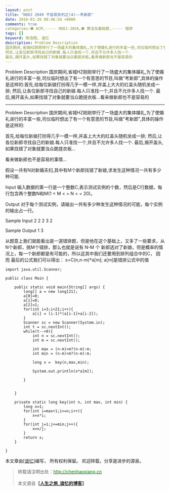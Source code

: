 ```yaml
---
layout: post
title: "HDOJ 2049 不容易系列之(4)——考新郎"
date: 2016-01-26 08:46:54 +0800
comments: true
categories:❶ ACM,----- HDOJ-JAVA,❺ 算法及基础题,----- 错排
tags: []
keyword: 陈浩翔, 谙忆
description: Problem Description 
国庆期间,省城HZ刚刚举行了一场盛大的集体婚礼,为了使婚礼进行的丰富一些,司仪临时想出了有一个有意思的节目,叫做”考新郎”,具体的操作是这样的:首先,给每位新娘打扮得几乎一模一样,并盖上大大的红盖头随机坐成一排; 
然后,让各位新郎寻找自己的新娘.每人只准找一个,并且不允许多人找一个. 
最后,揭开盖头,如果找错了对象就要当众跪搓衣板…看来做新郎也不是容易的 
---
```



Problem Description 
国庆期间,省城HZ刚刚举行了一场盛大的集体婚礼,为了使婚礼进行的丰富一些,司仪临时想出了有一个有意思的节目,叫做”考新郎”,具体的操作是这样的:首先,给每位新娘打扮得几乎一模一样,并盖上大大的红盖头随机坐成一排; 
然后,让各位新郎寻找自己的新娘.每人只准找一个,并且不允许多人找一个. 
最后,揭开盖头,如果找错了对象就要当众跪搓衣板…看来做新郎也不是容易的
<!-- more -->
----------


Problem Description
国庆期间,省城HZ刚刚举行了一场盛大的集体婚礼,为了使婚礼进行的丰富一些,司仪临时想出了有一个有意思的节目,叫做"考新郎",具体的操作是这样的:


首先,给每位新娘打扮得几乎一模一样,并盖上大大的红盖头随机坐成一排;
然后,让各位新郎寻找自己的新娘.每人只准找一个,并且不允许多人找一个.
最后,揭开盖头,如果找错了对象就要当众跪搓衣板...

看来做新郎也不是容易的事情...

假设一共有N对新婚夫妇,其中有M个新郎找错了新娘,求发生这种情况一共有多少种可能.

 

Input
输入数据的第一行是一个整数C,表示测试实例的个数，然后是C行数据，每行包含两个整数N和M(1 < M < = N < = 20)。

 

Output
对于每个测试实例，请输出一共有多少种发生这种情况的可能，每个实例的输出占一行。

 

Sample Input
2
2 2
3 2
 

Sample Output
1
3

从题意上我们就能看出是一道错排题，但是他在这个基础上，又多了一些要求，从N个新郎，挑M个错排，那么也就是说有 N-M 个 新郎选对了新娘，但是概率的情况上，每一个新郎都是有可能的，所以这其中我们还要用到排列组合中的C，
因而 最后的公式我们可以得出： s=C(n,n-m)*a[m];  a[m]是错排公式中的值


```
import java.util.Scanner;

public class Main {

	public static void main(String[] args) {
		long[] a = new long[21];
		a[0]=0;
		a[1]=0;
		a[2]=1;
		for(int i=3;i<21;i++){
			a[i] = (i-1)*(a[i-1]+a[i-2]);
		}
		Scanner sc = new Scanner(System.in);
		int t = sc.nextInt();
		while(t-->0){
			int n = sc.nextInt();
			int m = sc.nextInt();
			
			int max = (n-m)>m?(n-m):m;
			int min = (n-m)<m?(n-m):m;
			
			long x =  key(n,max,min);
			
			System.out.println(x*a[m]);
			
		}
		
		
	}

	private static long key(int n, int max, int min) {
		long x=1;
		for(int i=max+1;i<=n;i++){
			x=x*i;
		}
		for(int j=1;j<=min;j++){
			x=x/j;
		}
		return x;
	}

}

```

本文章由<a href="http://chenhaoxiang.cn/">[谙忆]</a>编写， 所有权利保留。 
欢迎转载，分享是进步的源泉。
<blockquote cite='陈浩翔'>
<p background-color='#D3D3D3'>转载请注明出处：<a href='http://chenhaoxiang.cn'><font color="green">http://chenhaoxiang.cn</font></a><br><br>
本文源自<strong>【<a href='http://chenhaoxiang.cn' target='_blank'>人生之旅_谙忆的博客</a>】</strong></p>
</blockquote>
